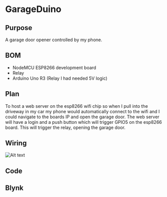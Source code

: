 # GarageDuino

## Purpose
  A garage door opener controlled by my phone.

## BOM
  - NodeMCU ESP8266 development board
  - Relay
  - Arduino Uno R3 (Relay I had needed 5V logic)

## Plan
  To host a web server on the esp8266 wifi chip so when I pull into the driveway
  in my car my phone would automatically connect to the wifi and I could navigate
  to the boards IP and open the garage door. The web server will have a login and
  a push button which will trigger GPIO5 on the esp8266 board. This will trigger
  the relay, opening the garage door.

## Wiring

![Alt text](/MitchellStride/GarageDuino/blob/master/pictures/fritzing.pngraw=true "Wiring Diagram")

## Code
## Blynk
